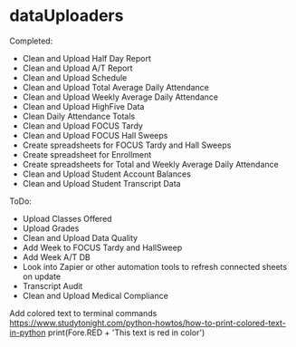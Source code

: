 # dataUploaders

Completed:
- Clean and Upload Half Day Report
- Clean and Upload A/T Report
- Clean and Upload Schedule
- Clean and Upload Total Average Daily Attendance
- Clean and Upload Weekly Average Daily Attendance
- Clean and Upload HighFive Data
- Clean Daily Attendance Totals
- Clean and Upload FOCUS Tardy
- Clean and Upload FOCUS Hall Sweeps
- Create spreadsheets for FOCUS Tardy and Hall Sweeps
- Create spreadsheet for Enrollment
- Create spreadsheets for Total and Weekly Average Daily Attendance
- Clean and Upload Student Account Balances
- Clean and Upload Student Transcript Data

ToDo:
- Upload Classes Offered
- Upload Grades
- Clean and Upload Data Quality
- Add Week to FOCUS Tardy and HallSweep
- Add Week A/T DB
- Look into Zapier or other automation tools to refresh connected sheets on update
- Transcript Audit
- Clean and Upload Medical Compliance

Add colored text to terminal commands https://www.studytonight.com/python-howtos/how-to-print-colored-text-in-python
print(Fore.RED + 'This text is red in color')
